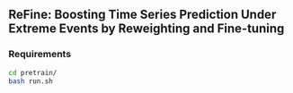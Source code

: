 ## ReFine: Boosting Time Series Prediction Under Extreme Events by Reweighting and Fine-tuning

### Requirements
```bash
cd pretrain/
bash run.sh
